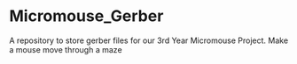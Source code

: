 # Micromouse_Gerber
A repository to store gerber files for our 3rd Year Micromouse Project. Make a mouse move through a maze
